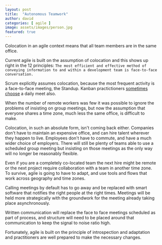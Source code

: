 ```yaml
---
layout: post
title:  "Autonomous Teamwork"
author: david
categories: [ agile ]
image: assets/images/person.jpg
featured: true
---
```


Colocation in an agile context means that all team members are in the same office.

Current agile is built on the assumption of colocation and this shows up
right in the 12 principles:
`The most efficient and effective method of conveying information to and within a development team is face-to-face conversation.`

Scrum explicitly assumes colocation, because the most frequent activity
is a face-to-face meeting, the Standup. Kanban practictioners [sometimes choose](https://www.conjur.org/blog/running-a-kanban-standup-meeting) a daily meet also.

When the number of remote workers was few it was possible to ignore the problems of insisting on group meetings, but now the 
assumption that everyone shares a time zone, much less the same office, is difficult to make.

Colocation, in such an absolute form, isn't coming back either. Companies don't have to maintain an expensive
office, and can hire talent wherever they happen to live.
Employees don't have to commute, and have a much wider choice of employers. There will still be plenty of teams
able to use a scheduled group meeting but insisting on those meetings as the only way will no longer be reasonably flexible.

Even if you are a completely co-located team the next hire might be remote or the next project require collaboration with a team in
another time zone. To survive, agile is going to have to adapt, and use tools and flows that work
across geography and time zones.

Calling meetings by default has to go away and be replaced with smart software that
notifies the right people at the right times. Meetings will be held more strategically with the groundwork for the meeting
already taking place asynchronously.

Written communication will replace the face to face meetings scheduled as part of process, and structure will need
to be placed around that communication to keep the signal to noise ratio high.

Fortunately, agile is built on the principle of introspection and adaptation and
practitioners are well prepared to make the necessary changes.
